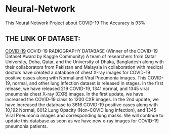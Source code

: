 # Neural-Network
This Neural Network Project about COVID-19
The Accuracy is 93%
## THE LINK OF DATASET:
<a href="https://www.kaggle.com/datasets/tawsifurrahman/covid19-radiography-database?datasetId=576013">COVID-19</a>
COVID-19 RADIOGRAPHY DATABASE (Winner of the COVID-19 Dataset Award by Kaggle Community)
A team of researchers from Qatar University, Doha, Qatar, and the University of Dhaka, Bangladesh along with their collaborators from Pakistan and Malaysia in collaboration with medical doctors have created a database of chest X-ray images for COVID-19 positive cases along with Normal and Viral Pneumonia images. This COVID-19, normal, and other lung infection dataset is released in stages. In the first release, we have released 219 COVID-19, 1341 normal, and 1345 viral pneumonia chest X-ray (CXR) images. In the first update, we have increased the COVID-19 class to 1200 CXR images. In the 2nd update, we have increased the database to 3616 COVID-19 positive cases along with 10,192 Normal, 6012 Lung Opacity (Non-COVID lung infection), and 1345 Viral Pneumonia images and corresponding lung masks. We will continue to update this database as soon as we have new x-ray images for COVID-19 pneumonia patients.
